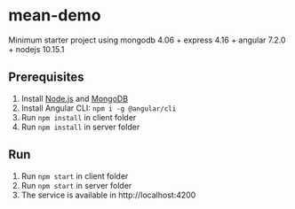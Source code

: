 # mean-demo

Minimum starter project using
mongodb 4.06 + express 4.16 + angular 7.2.0 + nodejs 10.15.1

## Prerequisites

1. Install [Node.js](https://nodejs.org) and [MongoDB](https://www.mongodb.com)
2. Install Angular CLI: `npm i -g @angular/cli`
3. Run `npm install` in client folder
4. Run `npm install` in server folder

## Run

1. Run `npm start` in client folder
2. Run `npm start` in server folder
3. The service is available in http://localhost:4200
